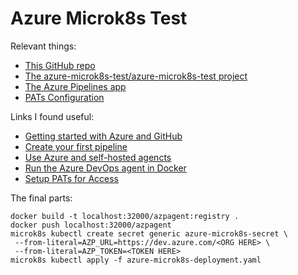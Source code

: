 # Azure Microk8s Test

Relevant things:

- [This GitHub repo](https://github.com/theopolis/azure-microk8s-test)
- [The azure-microk8s-test/azure-microk8s-test project](https://dev.azure.com/azure-microk8s-test/azure-microk8s-test)
- [The Azure Pipelines app](https://github.com/apps/azure-pipelines)
- [PATs Configuration](https://dev.azure.com/azure-microk8s-test/_usersSettings/tokens)

Links I found useful:

- [Getting started with Azure and GitHub](https://docs.microsoft.com/en-us/azure/devops/pipelines/repos/github?view=azure-devops&tabs=yaml)
- [Create your first pipeline](https://docs.microsoft.com/en-us/azure/devops/pipelines/create-first-pipeline)
- [Use Azure and self-hosted agencts](https://docs.microsoft.com/en-us/azure/devops/pipelines/get-started-multiplatform?view=azure-devops)
- [Run the Azure DevOps agent in Docker](https://docs.microsoft.com/en-us/azure/devops/pipelines/agents/docker?view=azure-devops)
- [Setup PATs for Access](https://docs.microsoft.com/en-us/azure/devops/organizations/accounts/use-personal-access-tokens-to-authenticate?view=azure-devops&tabs=preview-page)

The final parts:

```
docker build -t localhost:32000/azpagent:registry .
docker push localhost:32000/azpagent
microk8s kubectl create secret generic azure-microk8s-secret \
 --from-literal=AZP_URL=https://dev.azure.com/<ORG HERE> \
 --from-literal=AZP_TOKEN=<TOKEN HERE>
microk8s kubectl apply -f azure-microk8s-deployment.yaml 
```
